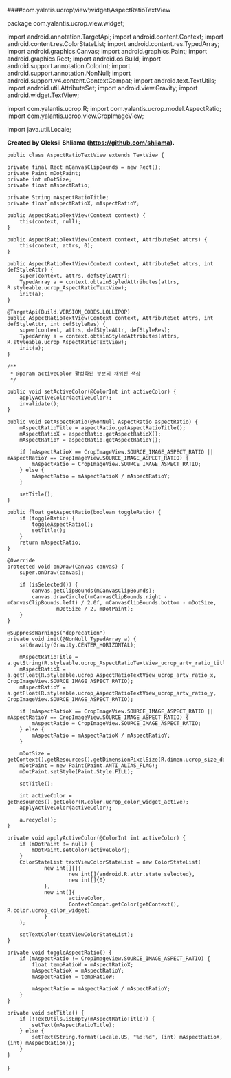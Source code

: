 ####com.yalntis.ucrop\view\widget\AspectRatioTextView

package com.yalantis.ucrop.view.widget;

import android.annotation.TargetApi;
import android.content.Context;
import android.content.res.ColorStateList;
import android.content.res.TypedArray;
import android.graphics.Canvas;
import android.graphics.Paint;
import android.graphics.Rect;
import android.os.Build;
import android.support.annotation.ColorInt;
import android.support.annotation.NonNull;
import android.support.v4.content.ContextCompat;
import android.text.TextUtils;
import android.util.AttributeSet;
import android.view.Gravity;
import android.widget.TextView;

import com.yalantis.ucrop.R;
import com.yalantis.ucrop.model.AspectRatio;
import com.yalantis.ucrop.view.CropImageView;

import java.util.Locale;

**Created by Oleksii Shliama (https://github.com/shliama).**
 
	public class AspectRatioTextView extends TextView {

    private final Rect mCanvasClipBounds = new Rect();
    private Paint mDotPaint;
    private int mDotSize;
    private float mAspectRatio;

    private String mAspectRatioTitle;
    private float mAspectRatioX, mAspectRatioY;

    public AspectRatioTextView(Context context) {
        this(context, null);
    }

    public AspectRatioTextView(Context context, AttributeSet attrs) {
        this(context, attrs, 0);
    }

    public AspectRatioTextView(Context context, AttributeSet attrs, int defStyleAttr) {
        super(context, attrs, defStyleAttr);
        TypedArray a = context.obtainStyledAttributes(attrs, R.styleable.ucrop_AspectRatioTextView);
        init(a);
    }

    @TargetApi(Build.VERSION_CODES.LOLLIPOP)
    public AspectRatioTextView(Context context, AttributeSet attrs, int defStyleAttr, int defStyleRes) {
        super(context, attrs, defStyleAttr, defStyleRes);
        TypedArray a = context.obtainStyledAttributes(attrs, R.styleable.ucrop_AspectRatioTextView);
        init(a);
    }

    /**
     * @param activeColor 활성화된 부분의 채워진 색상
     */

    public void setActiveColor(@ColorInt int activeColor) {
        applyActiveColor(activeColor);
        invalidate();
    }

    public void setAspectRatio(@NonNull AspectRatio aspectRatio) {
        mAspectRatioTitle = aspectRatio.getAspectRatioTitle();
        mAspectRatioX = aspectRatio.getAspectRatioX();
        mAspectRatioY = aspectRatio.getAspectRatioY();

        if (mAspectRatioX == CropImageView.SOURCE_IMAGE_ASPECT_RATIO || mAspectRatioY == CropImageView.SOURCE_IMAGE_ASPECT_RATIO) {
            mAspectRatio = CropImageView.SOURCE_IMAGE_ASPECT_RATIO;
        } else {
            mAspectRatio = mAspectRatioX / mAspectRatioY;
        }

        setTitle();
    }

    public float getAspectRatio(boolean toggleRatio) {
        if (toggleRatio) {
            toggleAspectRatio();
            setTitle();
        }
        return mAspectRatio;
    }

    @Override
    protected void onDraw(Canvas canvas) {
        super.onDraw(canvas);

        if (isSelected()) {
            canvas.getClipBounds(mCanvasClipBounds);
            canvas.drawCircle((mCanvasClipBounds.right - mCanvasClipBounds.left) / 2.0f, mCanvasClipBounds.bottom - mDotSize,
                    mDotSize / 2, mDotPaint);
        }
    }

    @SuppressWarnings("deprecation")
    private void init(@NonNull TypedArray a) {
        setGravity(Gravity.CENTER_HORIZONTAL);

        mAspectRatioTitle = a.getString(R.styleable.ucrop_AspectRatioTextView_ucrop_artv_ratio_title);
        mAspectRatioX = a.getFloat(R.styleable.ucrop_AspectRatioTextView_ucrop_artv_ratio_x, CropImageView.SOURCE_IMAGE_ASPECT_RATIO);
        mAspectRatioY = a.getFloat(R.styleable.ucrop_AspectRatioTextView_ucrop_artv_ratio_y, CropImageView.SOURCE_IMAGE_ASPECT_RATIO);

        if (mAspectRatioX == CropImageView.SOURCE_IMAGE_ASPECT_RATIO || mAspectRatioY == CropImageView.SOURCE_IMAGE_ASPECT_RATIO) {
            mAspectRatio = CropImageView.SOURCE_IMAGE_ASPECT_RATIO;
        } else {
            mAspectRatio = mAspectRatioX / mAspectRatioY;
        }

        mDotSize = getContext().getResources().getDimensionPixelSize(R.dimen.ucrop_size_dot_scale_text_view);
        mDotPaint = new Paint(Paint.ANTI_ALIAS_FLAG);
        mDotPaint.setStyle(Paint.Style.FILL);

        setTitle();

        int activeColor = getResources().getColor(R.color.ucrop_color_widget_active);
        applyActiveColor(activeColor);

        a.recycle();
    }

    private void applyActiveColor(@ColorInt int activeColor) {
        if (mDotPaint != null) {
            mDotPaint.setColor(activeColor);
        }
        ColorStateList textViewColorStateList = new ColorStateList(
                new int[][]{
                        new int[]{android.R.attr.state_selected},
                        new int[]{0}
                },
                new int[]{
                        activeColor,
                        ContextCompat.getColor(getContext(), R.color.ucrop_color_widget)
                }
        );

        setTextColor(textViewColorStateList);
    }

    private void toggleAspectRatio() {
        if (mAspectRatio != CropImageView.SOURCE_IMAGE_ASPECT_RATIO) {
            float tempRatioW = mAspectRatioX;
            mAspectRatioX = mAspectRatioY;
            mAspectRatioY = tempRatioW;

            mAspectRatio = mAspectRatioX / mAspectRatioY;
        }
    }

    private void setTitle() {
        if (!TextUtils.isEmpty(mAspectRatioTitle)) {
            setText(mAspectRatioTitle);
        } else {
            setText(String.format(Locale.US, "%d:%d", (int) mAspectRatioX, (int) mAspectRatioY));
        }
    }

}

